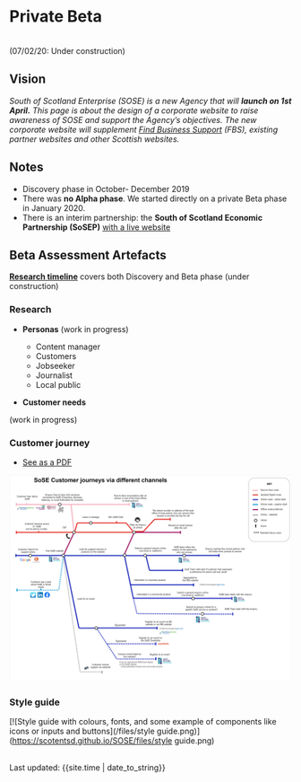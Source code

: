 
# Private Beta 
<br>
<span class="lou-y">(07/02/20: Under construction)</span>


## Vision
_South of Scotland Enterprise (SOSE) is a new Agency that will **launch on 1st April.**_
_This page is about the design of a corporate website to raise awareness of SOSE and support the Agency’s objectives._
_The new corporate website will supplement [Find Business Support](https://www.findbusinesssupport.gov.scot/) (FBS), existing partner websites and other Scottish websites._


## Notes
- Discovery phase in October- December 2019
- There was **no Alpha phase**. We started directly on a private Beta phase in January 2020.
- There is an interim partnership: the **South of Scotland Economic Partnership (SoSEP)** [with a live website](https://www.sosep.co.uk/site/index.php)

## Beta Assessment Artefacts

[**Research timeline**](timeline) covers both Discovery and Beta phase (under construction)


### Research

- **Personas** (work in progress)
    - Content manager
    - Customers
    - Jobseeker
    - Journalist
    - Local public

- **Customer needs**

(work in progress)

### Customer journey
- [See as a PDF](/images/SoSE-journeys5.pdf)

[![customer journey via different channel as a tube map](/images/SoSE-journeys5.png)](https://scotentsd.github.io/SOSE/images/SoSE-journeys5.png)

### Style guide

[![Style guide with colours, fonts, and some example of components like icons or inputs and buttons](/files/style guide.png)](https://scotentsd.github.io/SOSE/files/style guide.png)

<br>
<div>Last updated: {{site.time | date_to_string}}</div>

